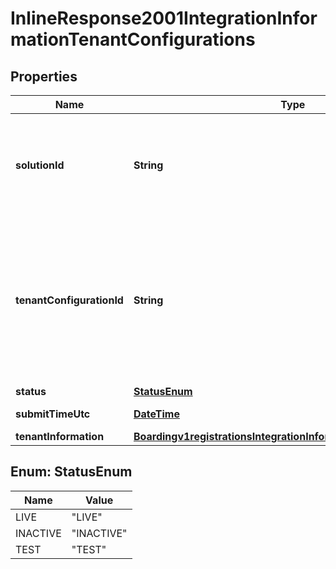 
# InlineResponse2001IntegrationInformationTenantConfigurations

## Properties
Name | Type | Description | Notes
------------ | ------------- | ------------- | -------------
**solutionId** | **String** | The solutionId is the unique identifier for this system resource. Partner can use it to reference the specific solution through out the system.  |  [optional]
**tenantConfigurationId** | **String** | The tenantConfigurationId is the unique identifier for this system resource. You will see various places where it must be referenced in the URI path, or when querying the hierarchy for ancestors or descendants.  |  [optional]
**status** | [**StatusEnum**](#StatusEnum) |  |  [optional]
**submitTimeUtc** | [**DateTime**](DateTime.md) | Time of request in UTC. |  [optional]
**tenantInformation** | [**Boardingv1registrationsIntegrationInformationTenantInformation**](Boardingv1registrationsIntegrationInformationTenantInformation.md) |  |  [optional]


<a name="StatusEnum"></a>
## Enum: StatusEnum
Name | Value
---- | -----
LIVE | &quot;LIVE&quot;
INACTIVE | &quot;INACTIVE&quot;
TEST | &quot;TEST&quot;



